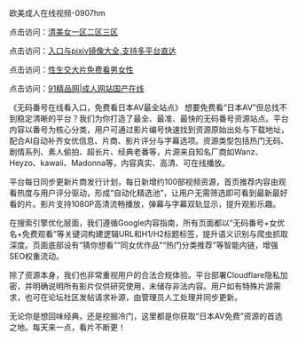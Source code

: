 欧美成人在线视频-0907hm

点击访问：<a href="https://heiliaoxqkkct.pages.dev">清美女一区二区三区</a>

点击访问：<a href="https://heiliaoga6s9v.pages.dev">入口与pixiv镜像大全,支持多平台直达</a>

点击访问：<a href="https://heiliaoow5kzm.pages.dev">性生交大片免费看男女性</a>

点击访问：<a href="https://heiliaozj3tjd.pages.dev">91精品网|成人网站国产在线</a>


《无码番号在线看入口，免费看日本AV最全站点》
想要免费看“日本AV”但总找不到稳定清晰的平台？我们为你打造了最全、最准、最快的无码番号资源站点。平台内容以番号为核心分类，用户可通过影片编号快速找到资源原始出处与下载地址，配合AI自动补齐女优信息、片商、影片评分与字幕选项。资源类型包括热门无码、剧情系列、素人偷拍、超长片、经典老番等，片源来自知名厂商如Wanz、Heyzo、kawaii、Madonna等，内容真实、高清、可在线播放。

平台每日同步更新片商发行计划，每日新增约100部视频资源，首页推荐内容由观看热度与用户评分驱动，形成“自动化精选池”，让用户无需筛选即可看到最新最好看的片。影片支持1080P高清流畅播放，弹幕与字幕双轨显示，提升观影乐趣。

在搜索引擎优化层面，我们遵循Google内容指南，所有页面都以“无码番号+女优名+免费观看”等关键词构建逻辑URL和H1/H2标题标签，提升语义识别与爬虫抓取深度。页面底部设有“猜你想看”“同女优作品”“热门分类推荐”等智能内链，增强SEO权重流动。

除了资源本身，我们也非常重视用户的合法合规体验。平台部署Cloudflare隐私加密，并明确说明所有影片仅供研究使用，未储存非法内容。用户如有特殊片源需求，也可在论坛社区发帖请求补源，由管理员人工处理并同步更新。

无论你是想回味经典，还是挖掘冷门，这里都是你获取“日本AV免费”资源的首选之地。每天来一点，看片不断更！

<span style="display:none;">[Canonical link]( ）</span>

